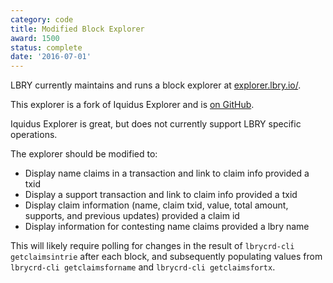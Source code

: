 ```yaml
---
category: code
title: Modified Block Explorer
award: 1500
status: complete
date: '2016-07-01'
---
```


LBRY currently maintains and runs a block explorer at [explorer.lbry.io/](https://explorer.lbry.io/).

This explorer is a fork of Iquidus Explorer and is [on GitHub](https://github.com/lbryio/lbry-explorer).

Iquidus Explorer is great, but does not currently support LBRY specific operations.

The explorer should be modified to:

- Display name claims in a transaction and link to claim info provided a txid
- Display a support transaction and link to claim info provided a txid
- Display claim information (name, claim txid, value, total amount, supports, and previous updates) provided a claim id
- Display information for contesting name claims provided a lbry name

This will likely require polling for changes in the result of `lbrycrd-cli getclaimsintrie` after each block, and subsequently populating values from `lbrycrd-cli getclaimsforname` and `lbrycrd-cli getclaimsfortx`. 
